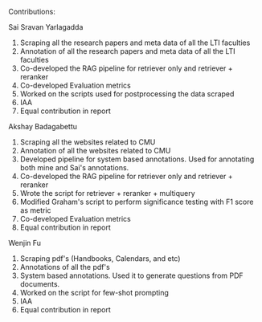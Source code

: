 Contributions:

Sai Sravan Yarlagadda  
1. Scraping all the research papers and meta data of all the LTI faculties
2. Annotation of all the research papers and meta data of all the LTI faculties
3. Co-developed the RAG pipeline for retriever only and retriever + reranker
4. Co-developed Evaluation metrics
5. Worked on the scripts used for postprocessing the data scraped
6. IAA
7. Equal contribution in report
   
Akshay Badagabettu
1. Scraping all the websites related to CMU
2. Annotation of all the websites related to CMU
3. Developed pipeline for system based annotations. Used for annotating both mine and Sai's annotations.
4. Co-developed the RAG pipeline for retriever only and retriever + reranker
5. Wrote the script for retriever + reranker + multiquery
6. Modified Graham's script to perform significance testing with F1 score as metric
7. Co-developed Evaluation metrics
8. Equal contribution in report

Wenjin Fu
1. Scraping pdf's (Handbooks, Calendars, and etc)
2. Annotations of all the pdf's
3. System based annotations. Used it to generate questions from PDF documents.
4. Worked on the script for few-shot prompting
5. IAA
6. Equal contribution in report
